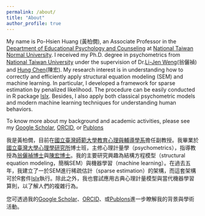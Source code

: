 ```yaml
---
permalink: /about/
title: "About"
author_profile: true
---
```


My name is Po-Hsien Huang (黃柏僩), an Associate Professor in the [Department of Educational Psychology and Counseling](https://www.epc.ntnu.edu.tw/) at [National Taiwan Normal University](https://www.ntnu.edu.tw/). I received my Ph.D. degree in psychometrics from [National Taiwan University](https://www.ntu.edu.tw/) under the supervision of Dr.[Li-Jen Weng](http://www.psy.ntu.edu.tw/index.php/members/faculty/fulltime-faculty/319-weng-li-jen)(翁儷禎) and [Hung Chen](http://www.math.ntu.edu.tw/entity_people/entity_people/21456)(陳宏). My research interest is in understanding how to correctly and efficiently apply structural equation modeling (SEM) and machine learning. In particular, I developed a framework for sparse estimation by penalized likelihood. The procedure can be easily conducted in R package [lslx](https://cran.r-project.org/package=lslx). Besides, I also apply both classical psychometric models and modern machine learning techniques for understanding human behaviors.


To know more about my background and academic activities, please see my [Google Scholar](https://scholar.google.com.tw/citations?user=fGeJURsAAAAJ), [ORCID](https://orcid.org/0000-0002-4820-1245), or [Publons](https://publons.com/researcher/3839134/po-hsien-huang/)


我是黃柏僩，目前在[國立臺灣師範大學教育心理與輔導學系](https://www.epc.ntnu.edu.tw/)擔任副教授。我畢業於[國立臺灣大學心理學研究所](http://www.psy.ntu.edu.tw/)博士班，主修心理計量學（psychometrics），指導教授為[翁儷禎博士](http://www.psy.ntu.edu.tw/index.php/members/faculty/fulltime-faculty/319-weng-li-jen)與[陳宏博士](http://www.math.ntu.edu.tw/entity_people/entity_people/21456)。我的主要研究興趣為結構方程模型（structural equation modeling，簡稱SEM）與機器學習（machine learning）。在過去五年，我建立了一於SEM進行稀疏估計（sparse estimation）的架構，而這套架構可於R套件[lslx](https://cran.r-project.org/package=lslx)執行。除此之外，我也嘗試應用古典心理計量模型與當代機器學習算則，以了解人們的複雜行為。


您可透過我的[Google Scholar](https://scholar.google.com.tw/citations?user=fGeJURsAAAAJ)、[ORCID](https://orcid.org/0000-0002-4820-1245)、或[Publons](https://publons.com/researcher/3839134/po-hsien-huang/)進一步瞭解我的背景與學術活動。
